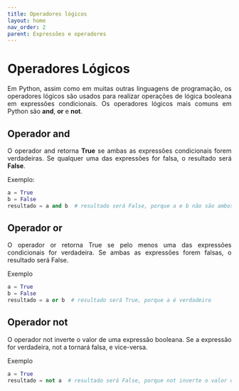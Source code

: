 ```yaml
---
title: Operadores lógicos
layout: home
nav_order: 2
parent: Expressões e operadores
---
```


<h1>Operadores Lógicos</h1>
<p align = "justify">
Em Python, assim como em muitas outras linguagens de programação, os operadores lógicos são usados para realizar operações de lógica booleana em expressões condicionais. Os operadores lógicos mais comuns em Python são <b>and</b>, <b>or</b> e <b>not</b>.
</p>
<h2>Operador and</h2>
<p align = "justify">
O operador and retorna <b>True</b> se ambas as expressões condicionais forem verdadeiras.
Se qualquer uma das expressões for falsa, o resultado será <b>False</b>.
</p>

Exemplo:
```python
a = True
b = False
resultado = a and b  # resultado será False, porque a e b não são ambos verdadeiros
```

<h2>Operador or</h2>
<p align = "justify">
O operador or retorna True se pelo menos uma das expressões condicionais for verdadeira.
Se ambas as expressões forem falsas, o resultado será False.
</p>

Exemplo
```python
a = True
b = False
resultado = a or b  # resultado será True, porque a é verdadeiro
```

<h2>Operador not</h2>
<p align = "justify">
O operador not inverte o valor de uma expressão booleana. Se a expressão for verdadeira, not a tornará falsa, e vice-versa.
</p>

Exemplo
```python
a = True
resultado = not a  # resultado será False, porque not inverte o valor de a
```
